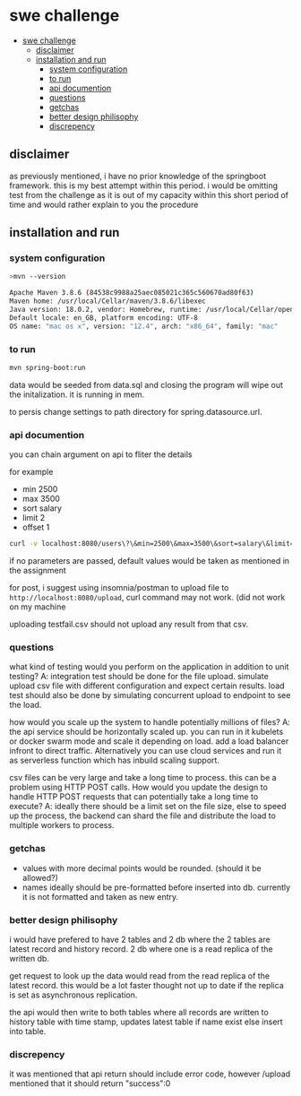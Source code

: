 # swe challenge

- [swe challenge](#swe-challenge)
  - [disclaimer](#disclaimer)
  - [installation and run](#installation-and-run)
    - [system configuration](#system-configuration)
    - [to run](#to-run)
    - [api documention](#api-documention)
    - [questions](#questions)
    - [getchas](#getchas)
    - [better design philisophy](#better-design-philisophy)
    - [discrepency](#discrepency)

## disclaimer

as previously mentioned, i have no prior knowledge of the springboot framework. this is my best attempt within this period. i would be omitting test from the challenge as it is out of my capacity within this short period of time and would rather explain to you the procedure

## installation and run

### system configuration


```bash
>mvn --version

Apache Maven 3.8.6 (84538c9988a25aec085021c365c560670ad80f63)
Maven home: /usr/local/Cellar/maven/3.8.6/libexec
Java version: 18.0.2, vendor: Homebrew, runtime: /usr/local/Cellar/openjdk/18.0.2/libexec/openjdk.jdk/Contents/Home
Default locale: en_GB, platform encoding: UTF-8
OS name: "mac os x", version: "12.4", arch: "x86_64", family: "mac"
```

### to run
```bash
mvn spring-boot:run
```

data would be seeded from data.sql and closing the program will wipe out the initalization. it is running in mem.

to persis change settings to path directory for spring.datasource.url.

### api documention

you can chain argument on api to fliter the details

for example 

- min 2500
- max 3500
- sort salary
- limit 2
- offset 1

```bash
curl -v localhost:8080/users\?\&min=2500\&max=3500\&sort=salary\&limit=2\&offset=1 | jsonpp
```

if no parameters are passed, default values would be taken as mentioned in the assignment

for post, i suggest using insomnia/postman to upload file to `http://localhost:8080/upload`, curl command may not work. (did not work on my machine

uploading testfail.csv should not upload any result from that csv.

### questions

what kind of testing would you perform on the application in addition to unit testing?
A: integration test should be done for the file upload. simulate upload csv file with different configuration and expect certain results. load test should also be done by simulating concurrent upload to endpoint to see the load.

how would you scale up the system to handle potentially millions of files?
A: the api service should be horizontally scaled up. you can run in it kubelets or docker swarm mode and scale it depending on load. add a load balancer infront to direct traffic. Alternatively you can use cloud services and run it as serverless function which has inbuild scaling support.

csv files can be very large and take a long time to process. this can be a problem using HTTP POST calls.
How would you update the design to handle HTTP POST requests that can potentially take a long time to
execute?
A: ideally there should be a limit set on the file size, else to speed up the process, the backend can shard the file and distribute the load to multiple workers to process. 

### getchas

- values with more decimal points would be rounded. (should it be allowed?)
- names ideally should be pre-formatted before inserted into db. currently it is not formatted and taken as new entry.

### better design philisophy

i would have prefered to have 2 tables and 2 db where the 2 tables are latest record and history record. 2 db where one is a read replica of the written db.

get request to look up the data would read from the read replica of the latest record. this would be a lot faster thought not up to date if the replica is set as asynchronous replication. 

the api would then write to both tables where all records are written to history table with time stamp, updates latest table if name exist else insert into table.

### discrepency

it was mentioned that api return should include error code, however /upload mentioned that it should return "success":0 